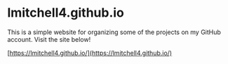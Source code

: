 # lmitchell4.github.io

This is a simple website for organizing some of the projects on my GitHub account. 
Visit the site below!

[https://lmitchell4.github.io/](https://lmitchell4.github.io/)

